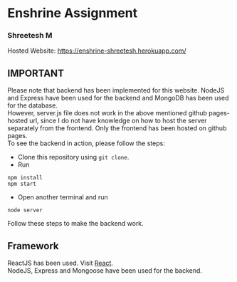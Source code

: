 # Enshrine Assignment
### Shreetesh M

Hosted Website: https://enshrine-shreetesh.herokuapp.com/

## IMPORTANT
Please note that backend has been implemented for this website. NodeJS and Express have been used for the backend and MongoDB has been used for the database.  
However, server.js file does not work in the above mentioned github pages-hosted url, since I do not have knowledge on how to host the server separately from the frontend. 
Only the frontend has been hosted on github pages.  
To see the backend in action, please follow the steps:
* Clone this repository using ```git clone```.
* Run  
```
npm install
npm start
```
* Open another terminal and run
```
node server
```
Follow these steps to make the backend work.

## Framework
ReactJS has been used. Visit [React](https://reactjs.org/).  
NodeJS, Express and Mongoose have been used for the backend.
